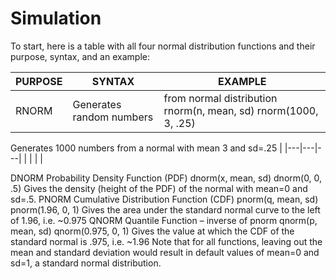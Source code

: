 Simulation
=================

To start, here is a table with all four normal distribution functions and their purpose, syntax, and an example:


| PURPOSE  |  SYNTAX |  EXAMPLE |  
|---|---|---|
| RNORM  | Generates random numbers   | from normal distribution	rnorm(n, mean, sd)	rnorm(1000, 3, .25)
Generates 1000 numbers
from a normal with mean 3
and sd=.25  |
|---|---|---|
|   |   |   |  

		
	


DNORM	Probability Density Function
(PDF)	dnorm(x, mean, sd)	dnorm(0, 0, .5)
Gives the density (height of the
PDF) of the normal
with mean=0 and sd=.5. 
PNORM	Cumulative Distribution Function
(CDF)	pnorm(q, mean, sd)	pnorm(1.96, 0, 1)
Gives the area under the
standard normal curve to
the left of 1.96,
i.e. ~0.975
QNORM	Quantile Function – inverse of
pnorm	qnorm(p, mean, sd)	qnorm(0.975, 0, 1)
Gives the value at which the
CDF of the standard normal
is .975, i.e. ~1.96
Note that for all functions, leaving out the mean and standard deviation would result in default values of mean=0 and sd=1, a standard normal distribution.
